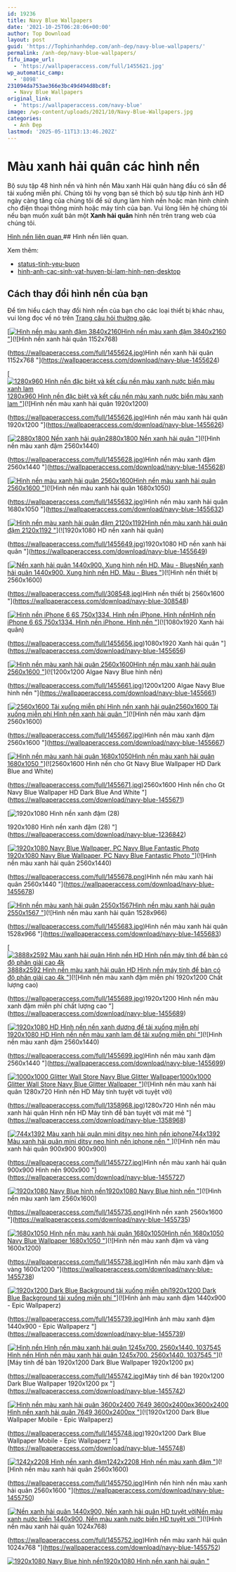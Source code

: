```yaml
---
id: 19236
title: Navy Blue Wallpapers
date: '2021-10-25T06:28:06+00:00'
author: Top Download
layout: post
guid: 'https://Tophinhanhdep.com/anh-dep/navy-blue-wallpapers/'
permalink: /anh-dep/navy-blue-wallpapers/
fifu_image_url:
  - 'https://wallpaperaccess.com/full/1455621.jpg'
wp_automatic_camp:
  - '8098'
231094da753ae366e3bc49d494d8bc8f:
  - Navy Blue Wallpapers
original_link:
  - 'https://wallpaperaccess.com/navy-blue'
image: /wp-content/uploads/2021/10/Navy-Blue-Wallpapers.jpg
categories:
  - Ảnh Đẹp
lastmod: '2025-05-11T13:13:46.202Z'
---
```

# Màu xanh hải quân các hình nền

Bộ sưu tập 48 hình nền và hình nền Màu xanh Hải quân hàng đầu có sẵn để tải xuống miễn phí. Chúng tôi hy vọng bạn sẽ thích bộ sưu tập hình ảnh HD ngày càng tăng của chúng tôi để sử dụng làm hình nền hoặc màn hình chính cho điện thoại thông minh hoặc máy tính của bạn. Vui lòng liên hệ chúng tôi nếu bạn muốn xuất bản một **Xanh hải quân** hình nền trên trang web của chúng tôi.

[Hình nền liên quan ](#related) ## Hình nền liên quan.

   
 Xem thêm:

   
- [status-tinh-yeu-buon](https://tophinhanhdep.com/anh-tinh-yeu/status-tinh-yeu-buon/)
- [hinh-anh-cac-sinh-vat-huyen-bi-lam-hinh-nen-desktop](https://tophinhanhdep.com/hinh-nen-dep/hinh-anh-cac-sinh-vat-huyen-bi-lam-hinh-nen-desktop/)

## Cách thay đổi hình nền của bạn

Để tìm hiểu cách thay đổi hình nền của bạn cho các loại thiết bị khác nhau, vui lòng đọc về nó trên [Trang câu hỏi thường gặp](https://tophinhanhdep.com/faq/).

  
[[![Hình nền màu xanh đậm 3840x2160](https://wallpaperaccess.com/full/1455621.jpg)Hình nền màu xanh đậm 3840x2160 "](https://wallpaperaccess.com/download/navy-blue-1455621)](![Hình nền xanh hải quân 1152x768)

(https://wallpaperaccess.com/full/1455624.jpg)Hình nền xanh hải quân 1152x768 "](https://wallpaperaccess.com/download/navy-blue-1455624)

[[![1280x960 Hình nền đặc biệt và kết cấu nền màu xanh nước biển màu xanh lam](https://wallpaperaccess.com/full/983286.jpg)1280x960 Hình nền đặc biệt và kết cấu nền màu xanh nước biển màu xanh lam "](https://wallpaperaccess.com/download/navy-blue-983286)](![Hình nền màu xanh hải quân 1920x1200)

(https://wallpaperaccess.com/full/1455626.jpg)Hình nền màu xanh hải quân 1920x1200 "](https://wallpaperaccess.com/download/navy-blue-1455626)

[[![2880x1800 Nền xanh hải quân](https://wallpaperaccess.com/full/1455627.jpg)2880x1800 Nền xanh hải quân "](https://wallpaperaccess.com/download/navy-blue-1455627)](![Hình nền màu xanh đậm 2560x1440)

(https://wallpaperaccess.com/full/1455628.jpg)Hình nền màu xanh đậm 2560x1440 "](https://wallpaperaccess.com/download/navy-blue-1455628)

[[![Hình nền màu xanh hải quân 2560x1600](https://wallpaperaccess.com/full/1455630.jpg)Hình nền màu xanh hải quân 2560x1600 "](https://wallpaperaccess.com/download/navy-blue-1455630)](![Hình nền màu xanh hải quân 1680x1050)

(https://wallpaperaccess.com/full/1455632.jpg)Hình nền màu xanh hải quân 1680x1050 "](https://wallpaperaccess.com/download/navy-blue-1455632)

[[![Hình nền màu xanh hải quân đậm 2120x1192](https://wallpaperaccess.com/full/1455648.jpg)Hình nền màu xanh hải quân đậm 2120x1192 "](https://wallpaperaccess.com/download/navy-blue-1455648)](![1920x1080 HD nền xanh hải quân)

(https://wallpaperaccess.com/full/1455649.jpg)1920x1080 HD nền xanh hải quân "](https://wallpaperaccess.com/download/navy-blue-1455649)

[[![Nền xanh hải quân 1440x900.  Xung hình nền HD.  Màu - Blues](https://wallpaperaccess.com/full/983285.jpg)Nền xanh hải quân 1440x900. Xung hình nền HD. Màu - Blues "](https://wallpaperaccess.com/download/navy-blue-983285)](![Hình nền thiết bị 2560x1600)

(https://wallpaperaccess.com/full/308548.jpg)Hình nền thiết bị 2560x1600 "](https://wallpaperaccess.com/download/navy-blue-308548)

[[![Hình nền iPhone 6 6S 750x1334.  Hình nền iPhone.  Hình nền](https://wallpaperaccess.com/full/648394.jpg)Hình nền iPhone 6 6S 750x1334. Hình nền iPhone. Hình nền "](https://wallpaperaccess.com/download/navy-blue-648394)](![1080x1920 Xanh hải quân)

(https://wallpaperaccess.com/full/1455656.jpg)1080x1920 Xanh hải quân "](https://wallpaperaccess.com/download/navy-blue-1455656)

[[![Hình nền màu xanh hải quân 2560x1600](https://wallpaperaccess.com/full/1455657.jpg)Hình nền màu xanh hải quân 2560x1600 "](https://wallpaperaccess.com/download/navy-blue-1455657)](![1200x1200 Algae Navy Blue hình nền)

(https://wallpaperaccess.com/full/1455661.jpg)1200x1200 Algae Navy Blue hình nền "](https://wallpaperaccess.com/download/navy-blue-1455661)

[[![2560x1600 Tải xuống miễn phí Hình nền xanh hải quân](https://wallpaperaccess.com/full/1455663.png)2560x1600 Tải xuống miễn phí Hình nền xanh hải quân "](https://wallpaperaccess.com/download/navy-blue-1455663)](![Hình nền màu xanh đậm 2560x1600)

(https://wallpaperaccess.com/full/1455667.jpg)Hình nền màu xanh đậm 2560x1600 "](https://wallpaperaccess.com/download/navy-blue-1455667)

[[![Hình nền màu xanh hải quân 1680x1050](https://wallpaperaccess.com/full/1455669.jpg)Hình nền màu xanh hải quân 1680x1050 "](https://wallpaperaccess.com/download/navy-blue-1455669)](![2560x1600 Hình nền cho Gt Navy Blue Wallpaper HD Dark Blue and White)

(https://wallpaperaccess.com/full/1455671.jpg)2560x1600 Hình nền cho Gt Navy Blue Wallpaper HD Dark Blue And White "](https://wallpaperaccess.com/download/navy-blue-1455671)

[![1920x1080 Hình nền xanh đậm (28)](https://wallpaperaccess.com/full/1236842.png)

1920x1080 Hình nền xanh đậm (28) "](https://wallpaperaccess.com/download/navy-blue-1236842)

[[![1920x1080 Navy Blue Wallpaper, PC Navy Blue Fantastic Photo](https://wallpaperaccess.com/full/1455676.jpg)1920x1080 Navy Blue Wallpaper, PC Navy Blue Fantastic Photo "](https://wallpaperaccess.com/download/navy-blue-1455676)](![Hình nền màu xanh hải quân 2560x1440)

(https://wallpaperaccess.com/full/1455678.png)Hình nền màu xanh hải quân 2560x1440 "](https://wallpaperaccess.com/download/navy-blue-1455678)

[[![Hình nền màu xanh hải quân 2550x1567](https://wallpaperaccess.com/full/1455679.jpg)Hình nền màu xanh hải quân 2550x1567 "](https://wallpaperaccess.com/download/navy-blue-1455679)](![Hình nền màu xanh hải quân 1528x966)

(https://wallpaperaccess.com/full/1455683.jpg)Hình nền màu xanh hải quân 1528x966 "](https://wallpaperaccess.com/download/navy-blue-1455683)

[[![3888x2592 Màu xanh hải quân Hình nền HD Hình nền máy tính để bàn có độ phân giải cao 4k](https://wallpaperaccess.com/full/1358819.jpg)3888x2592 Hình nền màu xanh hải quân HD Hình nền máy tính để bàn có độ phân giải cao 4k "](https://wallpaperaccess.com/download/navy-blue-1358819)](![Hình nền màu xanh đậm miễn phí 1920x1200 Chất lượng cao)

(https://wallpaperaccess.com/full/1455689.jpg)1920x1200 Hình nền màu xanh đậm miễn phí chất lượng cao "](https://wallpaperaccess.com/download/navy-blue-1455689)

[[![1920x1080 HD Hình nền nền xanh dương để tải xuống miễn phí](https://wallpaperaccess.com/full/1455696.jpg)1920x1080 HD Hình nền nền màu xanh lam để tải xuống miễn phí "](https://wallpaperaccess.com/download/navy-blue-1455696)](![Hình nền màu xanh đậm 2560x1440)

(https://wallpaperaccess.com/full/1455699.jpg)Hình nền màu xanh đậm 2560x1440 "](https://wallpaperaccess.com/download/navy-blue-1455699)

[[![1000x1000 Glitter Wall Store Navy Blue Glitter Wallpaper](https://wallpaperaccess.com/full/1455701.png)1000x1000 Glitter Wall Store Navy Blue Glitter Wallpaper "](https://wallpaperaccess.com/download/navy-blue-1455701)](![Hình nền màu xanh hải quân 1280x720 Hình nền HD Máy tính tuyệt vời tuyệt vời)

(https://wallpaperaccess.com/full/1358968.jpg)1280x720 Hình nền màu xanh hải quân Hình nền HD Máy tính để bàn tuyệt vời mát mẻ "](https://wallpaperaccess.com/download/navy-blue-1358968)

[[![744x1392 Màu xanh hải quân mini ditsy neo hình nền iphone](https://wallpaperaccess.com/full/308433.jpg)744x1392 Màu xanh hải quân mini ditsy neo hình nền iphone nền " ](https://wallpaperaccess.com/download/navy-blue-308433)](![Hình nền màu xanh hải quân 900x900 900x900)

(https://wallpaperaccess.com/full/1455727.jpg)Hình nền màu xanh hải quân 900x900 Hình nền 900x900 "](https://wallpaperaccess.com/download/navy-blue-1455727)

[[![1920x1080 Navy Blue hình nền](https://wallpaperaccess.com/full/1455730.jpg)1920x1080 Navy Blue hình nền "](https://wallpaperaccess.com/download/navy-blue-1455730)](![Hình nền màu xanh lam 2560x1600)

(https://wallpaperaccess.com/full/1455735.png)Hình nền xanh 2560x1600 "](https://wallpaperaccess.com/download/navy-blue-1455735)

[[![1680x1050 Hình nền màu xanh hải quân 1680x1050](https://wallpaperaccess.com/full/1455737.jpg)Hình nền 1680x1050 Navy Blue Wallpaper 1680x1050 "](https://wallpaperaccess.com/download/navy-blue-1455737)](![Hình nền màu xanh đậm và vàng 1600x1200)

(https://wallpaperaccess.com/full/1455738.jpg)Hình nền màu xanh đậm và vàng 1600x1200 "](https://wallpaperaccess.com/download/navy-blue-1455738)

[[![1920x1200 Dark Blue Background tải xuống miễn phí](https://wallpaperaccess.com/full/983290.png)1920x1200 Dark Blue Background tải xuống miễn phí "](https://wallpaperaccess.com/download/navy-blue-983290)](![Hình ảnh màu xanh đậm 1440x900 - Epic Wallpaperz)

(https://wallpaperaccess.com/full/1455739.jpg)Hình ảnh màu xanh đậm 1440x900 - Epic Wallpaperz "](https://wallpaperaccess.com/download/navy-blue-1455739)

[[![Hình nền Hình nền màu xanh hải quân 1245x700.  2560x1440.  1037545](https://wallpaperaccess.com/full/1455740.jpg)Hình nền Hình nền màu xanh hải quân 1245x700. 2560x1440. 1037545 "](https://wallpaperaccess.com/download/navy-blue-1455740)](![Máy tính để bàn 1920x1200 Dark Blue Wallpaper 1920x1200 px)

(https://wallpaperaccess.com/full/1455742.jpg)Máy tính để bàn 1920x1200 Dark Blue Wallpaper 1920x1200 px "](https://wallpaperaccess.com/download/navy-blue-1455742)

[[![Hình nền màu xanh hải quân 3600x2400 7649 3600x2400px](https://wallpaperaccess.com/full/1455746.jpg)3600x2400 Hình nền xanh hải quân 7649 3600x2400px "](https://wallpaperaccess.com/download/navy-blue-1455746)](![1920x1200 Dark Blue Wallpaper Mobile - Epic Wallpaperz)

(https://wallpaperaccess.com/full/1455748.jpg)1920x1200 Dark Blue Wallpaper Mobile - Epic Wallpaperz "](https://wallpaperaccess.com/download/navy-blue-1455748)

[[![1242x2208 Hình nền xanh đậm](https://wallpaperaccess.com/full/1455749.jpg)1242x2208 Hình nền màu xanh đậm "](https://wallpaperaccess.com/download/navy-blue-1455749)](![Hình nền màu xanh hải quân 2560x1600)

(https://wallpaperaccess.com/full/1455750.jpg)Hình nền hình nền màu xanh hải quân 2560x1600 "](https://wallpaperaccess.com/download/navy-blue-1455750)

[[![Nền xanh hải quân 1440x900, Nền xanh hải quân HD tuyệt vời](https://wallpaperaccess.com/full/1455751.jpg)Nền màu xanh nước biển 1440x900, Nền màu xanh nước biển HD tuyệt vời "](https://wallpaperaccess.com/download/navy-blue-1455751)](![Hình nền màu xanh hải quân 1024x768)

(https://wallpaperaccess.com/full/1455752.jpg)Hình nền màu xanh hải quân 1024x768 "](https://wallpaperaccess.com/download/navy-blue-1455752)

[![1920x1080 Navy Blue hình nền](https://wallpaperaccess.com/full/1455753.jpg)1920x1080 Hình nền xanh hải quân "](https://wallpaperaccess.com/download/navy-blue-1455753)
